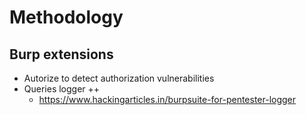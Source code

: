 # Methodology

## Burp extensions
- Autorize to detect authorization vulnerabilities 
- Queries logger ++
  - https://www.hackingarticles.in/burpsuite-for-pentester-logger
